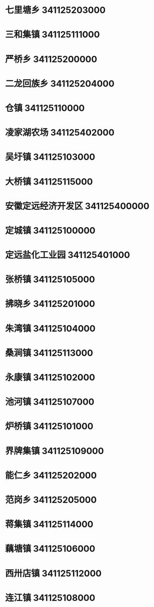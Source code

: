# 七里塘乡 341125203000
# 三和集镇 341125111000
# 严桥乡 341125200000
# 二龙回族乡 341125204000
# 仓镇 341125110000
# 凌家湖农场 341125402000
# 吴圩镇 341125103000
# 大桥镇 341125115000
# 安徽定远经济开发区 341125400000
# 定城镇 341125100000
# 定远盐化工业园 341125401000
# 张桥镇 341125105000
# 拂晓乡 341125201000
# 朱湾镇 341125104000
# 桑涧镇 341125113000
# 永康镇 341125102000
# 池河镇 341125107000
# 炉桥镇 341125101000
# 界牌集镇 341125109000
# 能仁乡 341125202000
# 范岗乡 341125205000
# 蒋集镇 341125114000
# 藕塘镇 341125106000
# 西卅店镇 341125112000
# 连江镇 341125108000
